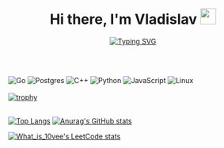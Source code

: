 <h1 align="center">Hi there, I'm <a target="_blank">Vladislav</a> 
<img src="https://github.com/blackcater/blackcater/raw/main/images/Hi.gif" height="32"/></h1>

<div align="center" style="display: flex; justify-content: center;">
<a href="https://git.io/typing-svg"><img src="https://readme-typing-svg.herokuapp.com?font=Fira+Code&size=25&pause=1000&color=7147F7&width=435&lines=MIPT+computer+science+student" alt="Typing SVG" /></a>
</div>  

<br><br>

![Go](https://img.shields.io/badge/go-%2300ADD8.svg?style=for-the-badge&logo=go&logoColor=white)
![Postgres](https://img.shields.io/badge/postgres-%23316192.svg?style=for-the-badge&logo=postgresql&logoColor=white)
![C++](https://img.shields.io/badge/c++-%2300599C.svg?style=for-the-badge&logo=c%2B%2B&logoColor=white)
![Python](https://img.shields.io/badge/python-3670A0?style=for-the-badge&logo=python&logoColor=ffdd54)
![JavaScript](https://img.shields.io/badge/javascript-%23323330.svg?style=for-the-badge&logo=javascript&logoColor=%23F7DF1E)
![Linux](https://img.shields.io/badge/Linux-FCC624?style=for-the-badge&logo=linux&logoColor=black)
<br><br>
[![trophy](https://github-profile-trophy.vercel.app/?username=ryo-ma&theme=onedark)](https://github.com/ryo-ma/github-profile-trophy)
<br><br>


[![Top Langs](https://github-readme-stats.vercel.app/api/top-langs/?username=anuraghazra&layout=compact&theme=onedark)](https://github.com/anuraghazra/github-readme-stats)
[![Anurag's GitHub stats](https://github-readme-stats.vercel.app/api?username=anuraghazra)](https://github.com/anuraghazra/github-readme-stats)

[![What_is_10vee's LeetCode stats](https://leetcode-stats-six.vercel.app/api?username=What_is_10vee&theme=dark)](https://github.com/What_is_10vee/leetcode-stats)
